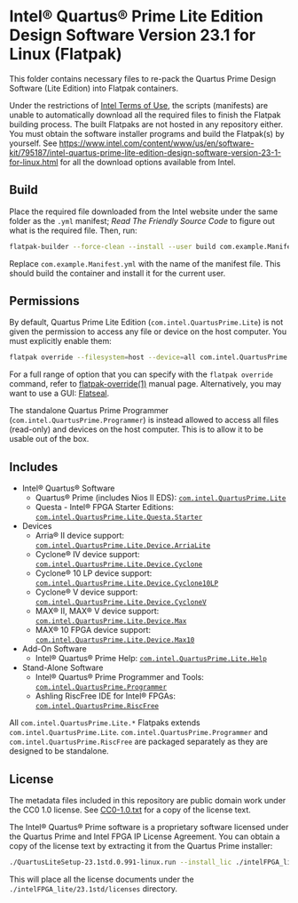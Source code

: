 <!--
  SPDX-FileCopyrightText: 2024 Junde Yhi <junde@yhi.moe>
  SPDX-License-Identifier: CC0-1.0
-->

# Intel® Quartus® Prime Lite Edition Design Software Version 23.1 for Linux (Flatpak)

This folder contains necessary files to re-pack the Quartus Prime Design Software (Lite Edition) into Flatpak containers.

Under the restrictions of [Intel Terms of Use](https://www.intel.com/content/www/us/en/legal/terms-of-use.html), the scripts (manifests) are unable to automatically download all the required files to finish the Flatpak building process. The built Flatpaks are not hosted in any repository either. You must obtain the software installer programs and build the Flatpak(s) by yourself. See <https://www.intel.com/content/www/us/en/software-kit/795187/intel-quartus-prime-lite-edition-design-software-version-23-1-for-linux.html> for all the download options available from Intel.

## Build

Place the required file downloaded from the Intel website under the same folder as the `.yml` manifest; _Read The Friendly Source Code_ to figure out what is the required file. Then, run:

```sh
flatpak-builder --force-clean --install --user build com.example.Manifest.yml
```

Replace `com.example.Manifest.yml` with the name of the manifest file. This should build the container and install it for the current user.

## Permissions

By default, Quartus Prime Lite Edition (`com.intel.QuartusPrime.Lite`) is not given the permission to access any file or device on the host computer. You must explicitly enable them:

```sh
flatpak override --filesystem=host --device=all com.intel.QuartusPrime.Lite
```

For a full range of option that you can specify with the `flatpak override` command, refer to [flatpak-override(1)](https://docs.flatpak.org/en/latest/flatpak-command-reference.html#flatpak-override) manual page. Alternatively, you may want to use a GUI: [Flatseal](https://flathub.org/apps/com.github.tchx84.Flatseal).

The standalone Quartus Prime Programmer (`com.intel.QuartusPrime.Programmer`) is instead allowed to access all files (read-only) and devices on the host computer. This is to allow it to be usable out of the box.

## Includes

- Intel® Quartus® Software
  - Quartus® Prime (includes Nios II EDS): [`com.intel.QuartusPrime.Lite`](./Lite/com.intel.QuartusPrime.Lite.yml)
  - Questa - Intel® FPGA Starter Editions: [`com.intel.QuartusPrime.Lite.Questa.Starter`](./Lite/Questa/Starter/com.intel.QuartusPrime.Questa.Starter.yml)
- Devices
  - Arria® II device support: [`com.intel.QuartusPrime.Lite.Device.ArriaLite`](./Lite/Device/ArriaLite/com.intel.QuartusPrime.Lite.Device.ArriaLite.yml)
  - Cyclone® IV device support: [`com.intel.QuartusPrime.Lite.Device.Cyclone`](./Lite/Device/Cyclone/com.intel.QuartusPrime.Lite.Device.Cyclone.yml)
  - Cyclone® 10 LP device support: [`com.intel.QuartusPrime.Lite.Device.Cyclone10LP`](./Lite/Device/Cyclone10LP/com.intel.QuartusPrime.Lite.Device.Cyclone10LP.yml)
  - Cyclone® V device support: [`com.intel.QuartusPrime.Lite.Device.CycloneV`](./Lite/Device/CycloneV/com.intel.QuartusPrime.Lite.Device.CycloneV.yml)
  - MAX® II, MAX® V device support: [`com.intel.QuartusPrime.Lite.Device.Max`](./Lite/Device/Max/com.intel.QuartusPrime.Lite.Device.Max.yml)
  - MAX® 10 FPGA device support: [`com.intel.QuartusPrime.Lite.Device.Max10`](./Lite/Device/Max10/com.intel.QuartusPrime.Lite.Device.Max10.yml)
- Add-On Software
  - Intel® Quartus® Prime Help: [`com.intel.QuartusPrime.Lite.Help`](./Lite/Help/com.intel.QuartusPrime.Lite.Help.yml)
- Stand-Alone Software
  - Intel® Quartus® Prime Programmer and Tools: [`com.intel.QuartusPrime.Programmer`](./Programmer/com.intel.QuartusPrime.Programmer.yml)
  - Ashling RiscFree IDE for Intel® FPGAs: [`com.intel.QuartusPrime.RiscFree`](./RiscFree/com.intel.QuartusPrime.RiscFree.yml)

All `com.intel.QuartusPrime.Lite.*` Flatpaks extends `com.intel.QuartusPrime.Lite`. `com.intel.QuartusPrime.Programmer` and `com.intel.QuartusPrime.RiscFree` are packaged separately as they are designed to be standalone.

## License

The metadata files included in this repository are public domain work under the CC0 1.0 license. See [CC0-1.0.txt](../LICENSES/CC0-1.0.txt) for a copy of the license text.

The Intel® Quartus® Prime software is a proprietary software licensed under the Quartus Prime and Intel FPGA IP License Agreement. You can obtain a copy of the license text by extracting it from the Quartus Prime installer:

```sh
./QuartusLiteSetup-23.1std.0.991-linux.run --install_lic ./intelFPGA_lite/23.1std
```

This will place all the license documents under the `./intelFPGA_lite/23.1std/licenses` directory.
